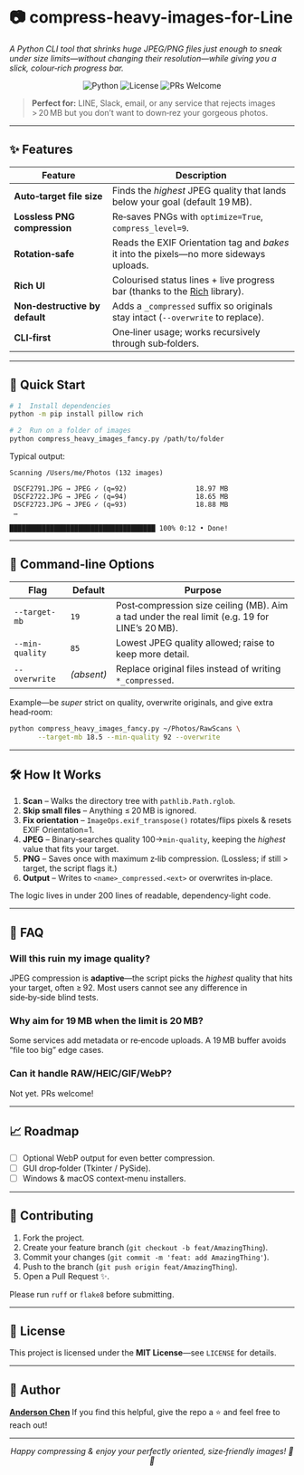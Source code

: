 # 📷 compress-heavy-images-for-Line

*A Python CLI tool that shrinks huge JPEG/PNG files just enough to sneak under size limits—without changing their resolution—while giving you a slick, colour‑rich progress bar.*

<p align="center">
  <img alt="Python" src="https://img.shields.io/badge/python-3.8%2B-blue">
  <img alt="License" src="https://img.shields.io/github/license/your-username/compress-heavy-images-fancy">  
  <img alt="PRs Welcome" src="https://img.shields.io/badge/PRs-welcome-brightgreen">
</p>

> **Perfect for:** LINE, Slack, email, or any service that rejects images > 20 MB but you don’t want to down‑rez your gorgeous photos.

---

## ✨ Features

| Feature                        | Description                                                                                                     |
| ------------------------------ | --------------------------------------------------------------------------------------------------------------- |
| **Auto‑target file size**      | Finds the *highest* JPEG quality that lands below your goal (default 19 MB).                                    |
| **Lossless PNG compression**   | Re‑saves PNGs with `optimize=True`, `compress_level=9`.                                                         |
| **Rotation‑safe**              | Reads the EXIF Orientation tag and *bakes* it into the pixels—no more sideways uploads.                         |
| **Rich UI**                    | Colourised status lines + live progress bar (thanks to the [Rich](https://github.com/Textualize/rich) library). |
| **Non‑destructive by default** | Adds a `_compressed` suffix so originals stay intact (`--overwrite` to replace).                                |
| **CLI‑first**                  | One‑liner usage; works recursively through sub‑folders.                                                         |

---

## 🚀 Quick Start

```bash
# 1  Install dependencies
python -m pip install pillow rich

# 2  Run on a folder of images
python compress_heavy_images_fancy.py /path/to/folder
```

Typical output:

```
Scanning /Users/me/Photos (132 images)

 DSCF2791.JPG → JPEG ✓ (q=92)                 18.97 MB
 DSCF2722.JPG → JPEG ✓ (q=94)                 18.65 MB
 DSCF2723.JPG → JPEG ✓ (q=93)                 18.88 MB
 …

████████████████████████████████████ 100% 0:12 • Done!
```

---

## 🔧 Command‑line Options

| Flag            | Default    | Purpose                                                                                        |
| --------------- | ---------- | ---------------------------------------------------------------------------------------------- |
| `--target-mb`   | `19`       | Post‑compression size ceiling (MB). Aim a tad under the real limit (e.g. 19 for LINE’s 20 MB). |
| `--min-quality` | `85`       | Lowest JPEG quality allowed; raise to keep more detail.                                        |
| `--overwrite`   | *(absent)* | Replace original files instead of writing `*_compressed`.                                      |

Example—be *super* strict on quality, overwrite originals, and give extra head‑room:

```bash
python compress_heavy_images_fancy.py ~/Photos/RawScans \
       --target-mb 18.5 --min-quality 92 --overwrite
```

---

## 🛠️  How It Works

1. **Scan** – Walks the directory tree with `pathlib.Path.rglob`.
2. **Skip small files** – Anything ≤ 20 MB is ignored.
3. **Fix orientation** – `ImageOps.exif_transpose()` rotates/flips pixels & resets EXIF Orientation=1.
4. **JPEG** – Binary‑searches quality 100→`min-quality`, keeping the *highest* value that fits your target.
5. **PNG** – Saves once with maximum z‑lib compression. (Lossless; if still > target, the script flags it.)
6. **Output** – Writes to `<name>_compressed.<ext>` or overwrites in‑place.

The logic lives in under 200 lines of readable, dependency‑light code.

---

## 🤔 FAQ

### Will this ruin my image quality?

JPEG compression is **adaptive**—the script picks the *highest* quality that hits your target, often ≥ 92. Most users cannot see any difference in side‑by‑side blind tests.

### Why aim for 19 MB when the limit is 20 MB?

Some services add metadata or re‑encode uploads. A 19 MB buffer avoids “file too big” edge cases.

### Can it handle RAW/HEIC/GIF/WebP?

Not yet. PRs welcome!

---

## 📈 Roadmap

* [ ] Optional WebP output for even better compression.
* [ ] GUI drop‑folder (Tkinter / PySide).
* [ ] Windows & macOS context‑menu installers.

---

## 🤝 Contributing

1. Fork the project.
2. Create your feature branch (`git checkout -b feat/AmazingThing`).
3. Commit your changes (`git commit -m 'feat: add AmazingThing'`).
4. Push to the branch (`git push origin feat/AmazingThing`).
5. Open a Pull Request ✨.

Please run `ruff` or `flake8` before submitting.

---

## 📜 License

This project is licensed under the **MIT License**—see `LICENSE` for details.

---

## 👤 Author

**[Anderson Chen](https://github.com/anderson155081)**
If you find this helpful, give the repo a ⭐ and feel free to reach out!

---

<p align="center"><i>Happy compressing & enjoy your perfectly oriented, size‑friendly images! 📸✨</i></p>

